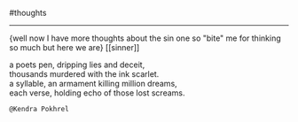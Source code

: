 #thoughts 
___
{well now I have more thoughts about the sin one so "bite" me for thinking so much but here we are}
[[sinner]]

a poets pen, dripping lies and deceit,  
thousands murdered with the ink scarlet.  
a syllable, an armament killing million dreams,  
each verse, holding echo of those lost screams.  

`@Kendra Pokhrel`

